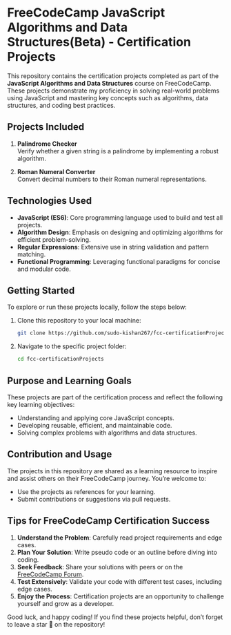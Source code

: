 # FreeCodeCamp JavaScript Algorithms and Data Structures(Beta) - Certification Projects

This repository contains the certification projects completed as part of the **JavaScript Algorithms and Data Structures** course on FreeCodeCamp. These projects demonstrate my proficiency in solving real-world problems using JavaScript and mastering key concepts such as algorithms, data structures, and coding best practices.

## Projects Included

1. **Palindrome Checker**  
   Verify whether a given string is a palindrome by implementing a robust algorithm.  

2. **Roman Numeral Converter**  
   Convert decimal numbers to their Roman numeral representations.  


## Technologies Used

- **JavaScript (ES6)**: Core programming language used to build and test all projects.
- **Algorithm Design**: Emphasis on designing and optimizing algorithms for efficient problem-solving.
- **Regular Expressions**: Extensive use in string validation and pattern matching.
- **Functional Programming**: Leveraging functional paradigms for concise and modular code.

## Getting Started

To explore or run these projects locally, follow the steps below:

1. Clone this repository to your local machine:
   ```bash
   git clone https://github.com/sudo-kishan267/fcc-certificationProjects.git
2. Navigate to the specific project folder:
   ```bash
   cd fcc-certificationProjects

## Purpose and Learning Goals

These projects are part of the certification process and reflect the following key learning objectives:

- Understanding and applying core JavaScript concepts.
- Developing reusable, efficient, and maintainable code.
- Solving complex problems with algorithms and data structures.

## Contribution and Usage

The projects in this repository are shared as a learning resource to inspire and assist others on their FreeCodeCamp journey. You’re welcome to:

- Use the projects as references for your learning.
- Submit contributions or suggestions via pull requests.

## Tips for FreeCodeCamp Certification Success

1. **Understand the Problem**: Carefully read project requirements and edge cases.
2. **Plan Your Solution**: Write pseudo code or an outline before diving into coding.
3. **Seek Feedback**: Share your solutions with peers or on the [FreeCodeCamp Forum](https://forum.freecodecamp.org/).
4. **Test Extensively**: Validate your code with different test cases, including edge cases.
5. **Enjoy the Process**: Certification projects are an opportunity to challenge yourself and grow as a developer.

Good luck, and happy coding! If you find these projects helpful, don’t forget to leave a star 🌟 on the repository!

